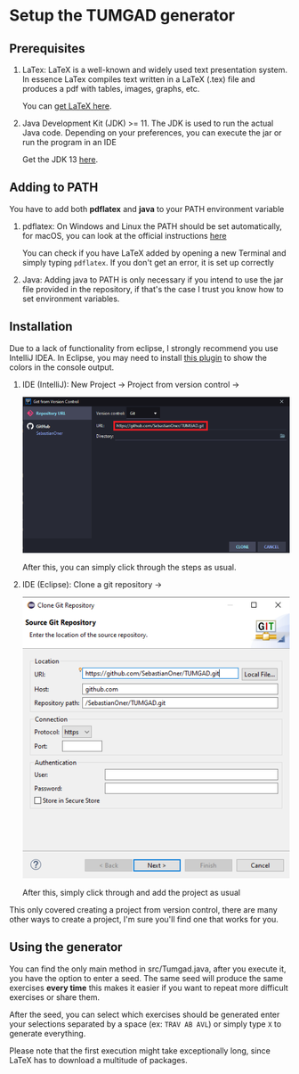 # Setup the TUMGAD generator
## Prerequisites
1. LaTex: LaTeX is a well-known and widely used text presentation system.
In essence LaTex compiles text written in a LaTeX (.tex) file and
produces a pdf with tables, images, graphs, etc.

    You can [get LaTeX here](https://www.latex-project.org/get/#tex-distributions).

2. Java Development Kit (JDK) >= 11. The JDK is used to run the actual
Java code. Depending on your preferences, you can execute the jar or run
the program in an IDE

    Get the JDK 13 [here](https://www.oracle.com/java/technologies/javase-jdk13-downloads.html).

## Adding to PATH
You have to add both **pdflatex** and **java** to your PATH environment variable

1. pdflatex: On Windows and Linux the PATH should be set automatically,
for macOS, you can look at the official instructions [here](https://miktex.org/howto/modify-path)

    You can check if you have LaTeX added by opening a new Terminal and simply typing
`pdflatex`. If you don't get an error, it is set up correctly

2. Java: Adding java to PATH is only necessary if you intend to use the
jar file provided in the repository, if that's the case I trust you know 
how to set environment variables. 

## Installation
Due to a lack of functionality from eclipse, I strongly recommend you use
IntelliJ IDEA. In Eclipse, you may need to install
[this plugin](http://mihai-nita.net/2013/06/03/eclipse-plugin-ansi-in-console/)
to show the colors in the console output.

1. IDE (IntelliJ): New Project -> Project from version control ->

    ![New project from version control](resources/NewFromVC.png)

    After this, you can simply click through the steps as usual.

2. IDE (Eclipse): Clone a git repository -> 

    ![New Project from VC in Eclipse](resources/NewFromVCEclipse.png)
    
    After this, simply click through and add the project as usual

This only covered creating a project from version control, there
are many other ways to create a project, I'm sure you'll find one that works 
for you.

## Using the generator
You can find the only main method in src/Tumgad.java, after you execute it, you have the option to enter a seed. The same seed will produce the
same exercises **every time** this makes it easier if you want to repeat
more difficult exercises or share them.

After the seed, you can select which exercises should be generated enter 
your selections separated by a space (ex: `TRAV AB AVL`) or simply type `X`
to generate everything.

Please note that the first execution might take
exceptionally long, since LaTeX has to download a multitude of packages.
